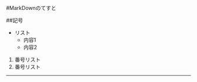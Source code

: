 ﻿#MarkDownのてすと

##記号

* リスト
    * 内容1
    * 内容2

1. 番号リスト
2. 番号リスト

---
[リンクのテキスト]: (http://yahoo.co.jp"タイトル")
